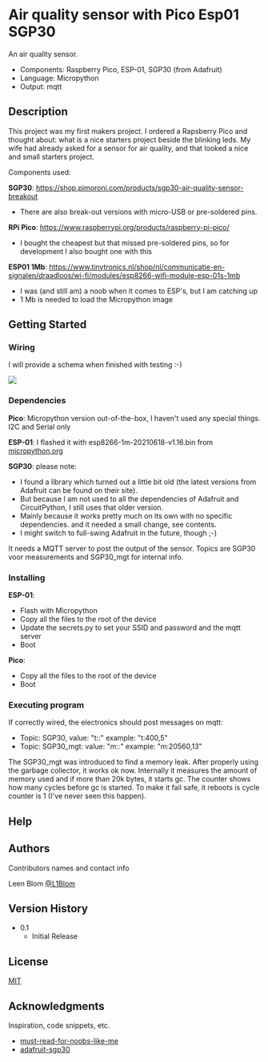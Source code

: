 # Air quality sensor with Pico Esp01 SGP30

An air quality sensor. 
- Components: Raspberry Pico, ESP-01, SGP30 (from Adafruit)
- Language: Micropython
- Output: mqtt

## Description

This project was my first makers project. 
I ordered a Rapsberry Pico and thought about: what is a nice starters project beside the blinking leds.
My wife had already asked for a sensor for air quality, and that looked a nice and small starters project.

Components used:

**SGP30**: https://shop.pimoroni.com/products/sgp30-air-quality-sensor-breakout
- There are also break-out versions with micro-USB or pre-soldered pins. 

**RPi Pico**: https://www.raspberrypi.org/products/raspberry-pi-pico/
- I bought the cheapest but that missed pre-soldered pins, so for development I also bought one with this

**ESP01 1Mb**: https://www.tinytronics.nl/shop/nl/communicatie-en-signalen/draadloos/wi-fi/modules/esp8266-wifi-module-esp-01s-1mb
- I was (and still am) a noob when it comes to ESP's, but I am catching up
- 1 Mb is needed to load the Micropython image

## Getting Started

### Wiring

I will provide a schema when finished with testing :-)

![](airquality-pico-esp-sgp30.jpg)

### Dependencies

**Pico**: Micropython version out-of-the-box, I haven't used any special things. I2C and Serial only

**ESP-01**: I flashed it with esp8266-1m-20210618-v1.16.bin from [micropython.org](https://micropython.org/download/esp8266/)

**SGP30**: please note:
- I found a library which turned out a little bit old (the latest versions from Adafruit can be found on their site). 
- But because I am not used to all the dependencies of Adafruit and CircuitPython, I still uses that older version. 
- Mainly because it works pretty much on its own with no specific dependencies. and it needed a small change, see contents.
- I might switch to full-swing Adafruit in the future, though ;-)

It needs a MQTT server to post the output of the sensor. Topics are SGP30 voor measurements and SGP30_mgt for internal info.

### Installing

**ESP-01**: 
- Flash with Micropython
- Copy all the files to the root of the device
- Update the secrets.py to set your SSID and password and the mqtt server
- Boot

**Pico**:
- Copy all the files to the root of the device
- Boot

### Executing program

If correctly wired, the electronics should post messages on mqtt:
- Topic: SGP30, value: "t:<co2eq>:<tvov>" example: "t:400,5"  
- Topic: SGP30_mgt: value: "m:<mem>:<cycle>" example: "m:20560,13"

The SGP30_mgt was introduced to find a memory leak. After properly using the garbage collector, it works ok now.
Internally it measures the amount of memory used and if more than 20k bytes, it starts gc. 
The counter shows how many cycles before gc is started. 
To make it fail safe, it reboots is cycle counter is 1 (I've never seen this happen).
  
## Help


## Authors

Contributors names and contact info

Leen Blom
[@L1Blom](https://twitter.com/l1blom) 

## Version History

* 0.1
    * Initial Release

## License

[MIT](https://choosealicense.com/licenses/mit/)

## Acknowledgments

Inspiration, code snippets, etc.
* [must-read-for-noobs-like-me](https://randomnerdtutorials.com/micropython-mqtt-esp32-esp8266/)
* [adafruit-sgp30](https://learn.adafruit.com/adafruit-sgp30-gas-tvoc-eco2-mox-sensor/circuitpython-wiring-test)
